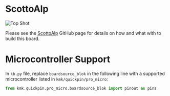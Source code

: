 # ScottoAlp

![Top Shot](https://user-images.githubusercontent.com/8194147/193963346-4ea0b40f-e1c6-48a5-aed3-ec57282a3b16.jpg)

Please see the [ScottoAlp](https://github.com/joe-scotto/scottokeebs/tree/main/ScottoAlp) GitHub page for details on how and what with to build this board.

# Microcontroller Support

In `kb.py` file, replace `boardsource_blok` in the following line with a supported microcontroller listed in `kmk/quickpin/pro_micro`:

```python
from kmk.quickpin.pro_micro.boardsource_blok import pinout as pins
```
